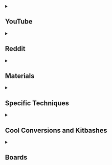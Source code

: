 <details>
  <summary><h2>YouTube</h2></summary>

* ### Mainly Painting
  * [52 Miniatures](https://www.youtube.com/c/52Miniatures)
  * [Lyla Mev - The Mini Witch](https://www.youtube.com/c/LylaMev)
  * [Zumikito Miniatures](https://www.youtube.com/c/Zumikito)
  * [Trovarion Miniatures](https://www.youtube.com/c/trovarion/videos)
  * [The Gallery of Colours](https://www.youtube.com/c/TheGalleryofColours)
  * [Spen's Painting](https://www.youtube.com/c/SpensPainting)
  * [Miniac](https://www.youtube.com/c/Miniac)
  * [Midwinter Minis](https://www.youtube.com/c/MidwinterMinis)
  * [MarcoFrisoniNJM](https://www.youtube.com/c/MarcoFrisoniNJM)
  * [Dana Howl](https://www.youtube.com/c/DanaHowl)
  * [Benji’s Hobbies](https://www.youtube.com/c/Benji%E2%80%99sHobbies)
  * [Duncan Rhodes Painting Academy](https://www.youtube.com/c/DuncanRhodesPaintingAcademy)
  * [Doctor Faust's Painting Clinic](https://www.youtube.com/c/ThePaintingClinic)
  * [Swords and Brushes](https://www.youtube.com/c/SwordsandBrushes)
  * [Paint to Life](https://www.youtube.com/c/Paint2Life) - Painting D&D minis
* ### Painting & Crafting
  * [Eric's Hobby Workshop](https://www.youtube.com/c/EricsHobbyWorkshop)
  * [The Pickle Jar](https://www.youtube.com/c/ThePickleJar)
  * [Squidmar Miniatures](https://www.youtube.com/c/SquidmarMiniatures)
  * [Slayer Miniatures](https://www.youtube.com/c/SlayerMiniatures)
  * [Realm of the Liche King](https://www.youtube.com/c/RealmoftheLicheKing)
  * [Pete The Wargamer](https://www.youtube.com/c/TheWarGamerChannel)
  * [Ninjon](https://www.youtube.com/c/Ninjon)
  * [Goobertown Hobbies](https://www.youtube.com/c/GoobertownHobbies)
  * [Geek Gaming Scenics](https://www.youtube.com/c/GeekGamingScenics)
  * [eBay Miniature Rescues](https://www.youtube.com/c/eBayMiniatureRescues)
  * [Devs & Dice](https://www.youtube.com/c/DevsDice)
  * [Broadsword Wargaming](https://www.youtube.com/c/BroadswordWargaming)
  * [Vince Venturella](https://www.youtube.com/c/VinceVenturella/videos)
  * [Magrathea Builder Of Worlds](https://www.youtube.com/channel/UC-PbaIjLxrQ4iSpRxCJG0AA)
  * [TheDMsCraft](https://www.youtube.com/c/theDMsCraft)
  * [Broadsword Wargaming](https://www.youtube.com/c/BroadswordWargaming)
  * [Chimera Wargaming](https://www.youtube.com/c/ChimeraWargaming)
* ### Mainly Crafting
  * [Zorpazorp](https://www.youtube.com/c/Zorpazorp)
  * [Wyloch's Armory](https://www.youtube.com/c/WylochsCraftingVids)
  * [Tom Mason](https://www.youtube.com/c/TomMasonSculptor) - Sculpting minis
  * [Toasthammer](https://www.youtube.com/channel/UC9ZlgG9IQYBBQ1igVXLGb3g) - kitbashing
  * [TheTerrainTutor](https://www.youtube.com/c/TheTerrainTutor)
  * [RP Archive](https://www.youtube.com/c/RPArchiveOfficial)
  * [Real Terrain Hobbies](https://www.youtube.com/c/RealTerrainHobbies)
  * [Platypus Scotsman](https://www.youtube.com/c/PlatypusScotsman)
  * [Nerdforge](https://www.youtube.com/c/Nerdforge)
  * [NerdCraftHQ](https://www.youtube.com/c/NerdCraftHQ)
  * [Miscast](https://www.youtube.com/c/Miscast)
  * [Knarb Makes](https://www.youtube.com/c/KnarbMakes/videos)
  * [Kitbosh](https://www.youtube.com/channel/UCz_GfvTNbg1vsLFqN6yHvXQ) - Detailed kitbashing videos
  * [Jam's Mini Mods](https://www.youtube.com/channel/UCUGJGCz08aTQr03jAR532qA)
  * [Franky D. Crafter](https://www.youtube.com/c/FrankyDCrafter)
  * [Conjured Craft](https://www.youtube.com/c/ConjuredCraft)
  * [Black Magic Craft](https://www.youtube.com/c/BlackMagicCraftOfficial)
  * [Berserkerworks](https://www.youtube.com/c/Berserkerworks/videos)
  * [Sean Counley](https://www.youtube.com/user/abscnth)
  * [Studson Studio](https://www.youtube.com/c/StudsonStudio) - mostly dioramas, a lot of great techniques and ideas
  * [Mechanical Fiend](https://www.youtube.com/c/MechanicalFiend) - mostly dioramas and other art forms, a lot of great techniques and ideas
  * [Bill Making Stuff](https://www.youtube.com/c/BillMakingStuff)
  * [The Terrain Tutor](https://www.youtube.com/c/TheTerrainTutor) - He also has a [book](https://www.ironheartartisans.com/shop/terrain-essentials-by-mel-bose-hardback-book/)
  * [Mister Waugh Media](https://www.youtube.com/user/misterwaughmusic) - new/young channel has some promise, guy has shown off some cool stuff on reddit.
  * [Bard's Craft](https://www.youtube.com/c/BardsCraft) - Now defunct? lots of good tutorials and ideas
  * [Crooked Staff Terrain](https://www.youtube.com/c/CrookedStaffTerrain)
  * [playllist on model building](https://www.youtube.com/watch?v=ZBWxp0kMJYY&list=PLuJj3iQpiK3sEB0dAQND_ZfBKrkhMmK0P)
  * [BK Miniatures](https://www.youtube.com/channel/UCMh24_XWTie0ab33rM-sbPw)
  * [Doctor Cranky's Lab-RAT-ory](https://www.youtube.com/c/DoctorCrankysLabRATory/videos)
  * [Tabletop Lenny's Terrain](https://www.youtube.com/c/TabletopLenny-Wargaming-Terrain-Tabletop-Gelaende)
  * [Boylei Hobby Time](https://www.youtube.com/c/BoyleiHobbyTime)
  * [Max DM Crafting](https://www.youtube.com/c/MaxDMCrafting)
  * [Kaypea Creations](https://www.youtube.com/c/KaypeaCreations) - Mostly making models of a larger than miniture game scale.
  * [Tucktuk's Trinkets and Terrain](https://www.youtube.com/c/TucktuksTrinketsandTerrain)
* ### Scale Modeling  
  * [Luke Towan](https://www.youtube.com/c/LukeTowan) - Detailed scale modeling 
  * [scale Hangar 182](https://www.youtube.com/c/ScaleHangar182) - scale modeling
  * [Night Shift Scale Models](https://www.youtube.com/c/NightShiftScaleModels)
  * [RJMODELS](https://www.youtube.com/user/RJMODELS)
  * [Kathy Millatt](https://www.youtube.com/c/KathyMillatt)
  * [Flying Raven Studios](https://www.youtube.com/c/FlyingRavenStudios)
* ### General
  * [Trapped Under Plastic](https://www.youtube.com/c/trappedunderplastic)
  * [Paint Bravely The Podcast](https://www.youtube.com/c/PaintBravelyThePodcast)
  * [EonsOfBattle](https://www.youtube.com/c/EonsOfBattle)
* ### Mostly WarHammer
  * [IDICBeer 40k - Necrons and More](https://www.youtube.com/c/IDICBeer/videos)
  * [C M Wargames](https://www.youtube.com/c/CMWargames)
  * [Twisted Dice](https://www.youtube.com/c/TwistedDice)
  * [6+ Stevo](https://www.youtube.com/c/6Stevo)
  * [Baldermort’s Guide to Warhammer](https://www.youtube.com/channel/UCdpGd0jls7VQh6LvcZT_p1A)
  * [Black Toad Studio](https://www.youtube.com/c/BlackToadStudio)
  * [Big Mek Danskull](https://www.youtube.com/c/BigMekDanskull)
  * [LetsMakeItOrkie](https://www.youtube.com/channel/UCgH0NJRwBv-fot3oUd3np1w)
  * [Planet 40k](https://www.youtube.com/c/Planet40K)
  * [Billion Dollar Clown Farm](https://www.youtube.com/channel/UCiI_XuSHu2XuoIzuQY2vV1g) - Has some painting
  
</details>


<details>
  <summary><h2>Reddit</h2></summary>

* ### General
  * [Miniature Sculpting](https://old.reddit.com/r/miniaturesculpting/)
  * [Mini Painting](https://old.reddit.com/r/minipainting/)
  * [Mini Swap](https://old.reddit.com/r/Miniswap/)
  * [Printed Minis](https://old.reddit.com/r/PrintedMinis/) - even though it's 3d printing related, there is a lot of other stuff making it a more general sub in my mind.
  * [Terrain Building](https://old.reddit.com/r/TerrainBuilding/)
  * [Wargames](https://old.reddit.com/r/wargames/)
  * [Wargaming](https://old.reddit.com/r/wargaming/)
* ### Games
  * [frostgrave](https://old.reddit.com/r/frostgrave/)
  * [gaslands](https://old.reddit.com/r/gaslands/)
* ### 3d Printing
  * [3d Printed Warhammer](https://old.reddit.com/r/3dPrintedWarhammer/)
  * [3d Printers](https://old.reddit.com/r/3dprinters/)
  * [3D Printing](https://old.reddit.com/r/3Dprinting/)
  * [cults3d](https://old.reddit.com/r/cults3d/) - cults3d is a shitty service, it's not great for the creator, but there is still some good stuff on there.
  * [Open Forge](https://old.reddit.com/r/OpenForge/) - type of terrain
  * [Resin Printing](https://old.reddit.com/r/resinprinting/)
  * #### Manufactures
    * [Anycubic Photon](https://old.reddit.com/r/AnycubicPhoton/)
    * [Phrozen](https://old.reddit.com/r/Phrozen/)

</details>

<details>
  <summary><h2>Materials</h2></summary>

* [Paint comparisons](https://slothborg.github.io/paint-conversion/) - It is my resource and a bit of a work in progress
* [Citadel Contrast & Army Painter Speedpaint comparisons by Dana Howl](https://howlcorp.com/colors) - She has a afew videos about it [here](https://www.youtube.com/watch?v=HLn7U_CgD_Y) and [here](https://www.youtube.com/watch?v=srUSz8cPqTo)
* [FolkArt Pure](https://www.michaels.com/folkart-pure-artist-pigment-2oz/M20001827.html) A line of mostly pure pigment paints, that are cheap. Great when mixed with acrylic medium / water.
* #### Golden So Flat
  * [Dana Howl's review](https://www.youtube.com/watch?v=Rl4i3gNwbCA)
  * [Ninjon's review](https://www.youtube.com/watch?v=iLkSQjG9oLg)
  * [Vince Venturella](https://www.youtube.com/watch?v=__WT-HEffNQ)
* ### AP Speedpaints
  * [Goobertown Hobbies's review](https://www.youtube.com/watch?v=zsHGUAAi420)
  * [EonsOfBattle's review](https://www.youtube.com/watch?v=Bu8gfboxgwo)
  * [Dana Howl's review](https://www.youtube.com/watch?v=srUSz8cPqTo)
  * [Squidmar Miniatures's review](https://www.youtube.com/watch?v=a8TtVSVTpDo)
* ### Duncan's Paints
  * [Goobertown Hobbies's review](https://www.youtube.com/watch?v=i_ic0lb630k)
* DIY Contrast Paint  
  * 50 / 50 mix of flow improver & matte medium + Paint
  * or
  * Mix of Acrylic ink + matte medium + flow improver
* DIY Crackle Paint  
  * Concrete pigment
  * very finely ground coffee
  * acrylic paint
  * dilute with water to a paste

</details>

<details>
  <summary><h2>Specific Techniques</h2></summary>

* [NMM Steel](https://i.redd.it/sevo2tnly7u71.jpg)
* [Painting Wood](https://www.youtube.com/watch?v=xyi8PhLjXIE&t=252s) 
* [Painting Undead](https://www.youtube.com/watch?v=rGaga9AyJ78)
* [Painting Marble](https://www.youtube.com/watch?v=_GDw4bOA2_Y)
* [Rust effect with real rust](https://www.youtube.com/watch?v=ZiQcWaPqPPk)
* DIY Sculptamold - 1:1 Blown in insulation & Plaster of Paris
* DIY Texture Paste
  * Acrylic caulking
  * Water / rubbing alcohol
  * Texture material (backing soda, sand, sawdust, coffee, tea, etc.)
  * Paint
* DIY Mod Podge
  * 50/50 mix of Minwax Polycrylic and High Grade PVA, thinned as needed with water.
* [Linen Tents](https://www.youtube.com/watch?v=d9CZoLcwdvA)
* Leather - shop towels and pva if you want a leather/tent look... good tutorial from BMC and Real Terrain Hobbies on doing that
* ### Gap filling
  * Green stuff, Miliput or Greenstuff & Milliput
    * Requires some sculpting, and polishing
  * Super glue + Baking Soda
    * Great for small gaps!
    * Great for resin / plastic
    * Does result in a rocky / stone like texture
  * Sprue Goo
    * mix bits of sprue with plastic glue / cement wait for it to disolve then use it as liquid plastic
* ### Trees
  * Upgrading holiday decorative trees
    * Get cheap declarative trees.
    * Clean, with warm water and brush
    * Dip in 50/50 water pva glue
    * Flock
    * Spray with water
    * Spray with 80/20 water pva glue
    * Paint!
    * Clear coat
  * [Seafoam and armatures](https://www.youtube.com/watch?v=DEsOFAKCon8)
 * [Salt Chipping / Salt Masking - Tutorial](https://makezine.com/2021/10/06/distressed-sign-using-salt-spray-paint/)
 * [Salt Chipping / Salt Masking - Video](https://www.youtube.com/watch?v=Nm7SIpaaU24&t=934s)  
* [Gaslands Cars](https://www.youtube.com/watch?v=Nm7SIpaaU24)
* ### DIY Battle mats
  * Coat a fabric drop cloth in a layer or two of acrylic caulking
    * OPTIONAL - Use a wet plastic bag to stipple a second layer of caulking for texture
    * OPTIONAL - Use a VERY wet texture roller to texture the mat
    * OPTIONAL - paint on a mixture of PVA glue and sand or baking soda for extra texture
  * Paint the “battle mat”
  * Optionally give it a seal coat
 * [Cheap Basing materia](https://www.youtube.com/watch?v=duDjTX6-abw)
 * Flesh Goop
   * PVA glue
   * Drop superglue over it
   * After it starts reacting, move it around with a toothpick 
   * Add ink for color
 * [Adam Savage Learns Grass Flocking at Wētā Workshop!](https://www.youtube.com/watch?v=2cZbx8edQPM)
 * [Fire, gas, fog etc using cotton balls](https://www.youtube.com/watch?v=JNquk-vooy0)
 * [Painting Fire with AP speed paints](https://www.youtube.com/watch?v=ooLoU4bXICU) 
 * ### Basing
  * [Broad Sword Gaming - miniature basing guide](https://www.youtube.com/watch?v=-kWCXJzMHtw)
  * [EonsOfBattle - basing playlist](https://www.youtube.com/watch?v=ZMeYxSVcF8I&list=PLX1fXqW4h5RRcMWPdKQaOoskc-XsyeV9Z)
  
  
</details>

<details>
  <summary><h2>Cool Conversions and Kitbashes</h2></summary>

* [Overgrown Necrons](https://www.youtube.com/watch?v=XLKxW_p31cI)
* [Fungal Sylvaneth](https://www.youtube.com/watch?v=dnkiXTgtGdk)
* [Clown Gloomspite Gitz](https://www.youtube.com/watch?v=efi5tOlQ_Fc&list=PLn_wcmo3Ol05D1UNbaKrsRdLWcSTehoK7)
* [Scratch Built ORK Army](https://www.youtube.com/watch?v=PD390AZbsdc)
* [Miscast's - The Nurgle Diaries](https://www.youtube.com/watch?v=vyv9RK74eAM&list=PLiWIXKdHWWrsBLFAyPu1BpxxnHdlutZD-)
* Monster Bash I
  * [Miscast](https://www.youtube.com/watch?v=6FBVWLdCIq0)
  * [Berserkerworks](https://www.youtube.com/watch?v=xhsBqN73HPQ)
  * [Raqrex Art](https://www.youtube.com/watch?v=JjLkboZz3pg)
  * [NerdCraftHQ](https://www.youtube.com/watch?v=A3UjhTFf0f4)
* [Monster Bash I](https://www.youtube.com/watch?v=vyv9RK74eAM&list=PLiWIXKdHWWrsBLFAyPu1BpxxnHdlutZD-)
* [Monster Bash II](https://www.youtube.com/playlist?list=PLiWIXKdHWWrttB8sTsHdc3ClLe0A5pMRz)
* [Monster Bash III](https://www.youtube.com/playlist?list=PLiWIXKdHWWrul0yjNsjfGYJBCX6bhTzd3)

</details>

<details>
  <summary><h2>Boards</h2></summary>

* [Devs & Dice - Mordheim board](https://www.youtube.com/watch?v=G4f2-iMuUG4)
* [Lybbans miniatures - Ruind City part 1](https://www.youtube.com/watch?v=G4f2-iMuUG4)
* [Lybbans miniatures - Ruind City part 2](https://www.youtube.com/watch?v=3yo6tlXbo8k)
* [Lybbans miniatures - Port](https://www.youtube.com/watch?v=vw96MC57YRo)
* [Sean Counley - EVA Board](https://www.youtube.com/watch?v=4gRp6XluyWY)
* [Sean Counley - Modular City](https://www.youtube.com/watch?v=uVBmKZgM9ts)
* [Real Terrain Hobbies - River Board](https://www.youtube.com/watch?v=jlC0EGsGPHg)
* [Real Terrain Hobbies - The Shire Board](https://www.youtube.com/watch?v=ygb7wNOQnIs)
* [Geek Gaming Scenics - One day board build](https://www.youtube.com/watch?v=4W5I9LN1IAo)
* [Miscast - Board](https://www.youtube.com/watch?v=5VC6wCHOyDk)
* [Zorpazorp - Minas Titith](https://www.youtube.com/watch?v=y3hXZUf3G_g&list=PLpEedkt7FKTkUFtJFyYUxWZgv7QosfQzJ)
* [Zorpazorp - Rohan & Edoras](https://www.youtube.com/watch?v=TMaw_Fi6Ao0&list=PLpEedkt7FKTmZu7FOGPeq6A5UfE0FFPi1)
* [Broken Terrain - Modular Magnetic Village](https://www.youtube.com/watch?v=FEYiqwRs1MA)

</details>
